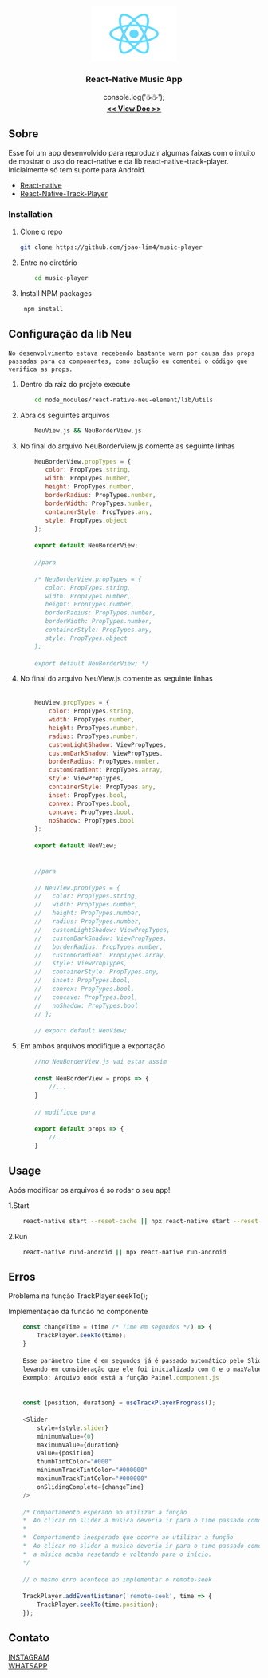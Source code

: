 <p align="center">
  <a href="https://github.com/joao-lim4">
    <img src="src/content/assets/logo.png" alt="Logo" width="170" height="110">
  </a>

  <h3 align="center">React-Native Music App</h3>

  <p align="center">
    console.log('☕☕');
    <br />
    <a href="https://github.com/joao-lim4/music-player"><strong> << View Doc >></strong></a>
  </p>
</p>


## Sobre
Esse foi um app desenvolvido para reproduzir algumas faixas com o intuito de mostrar o uso do react-native e da lib react-native-track-player.
Inicialmente só tem suporte para Android.


* [React-native](https://reactnative.dev/)
* [React-Native-Track-Player](https://react-native-track-player.js.org/documentation/)




### Installation

1. Clone o repo
   ```sh
   git clone https://github.com/joao-lim4/music-player
   ```
2. Entre no diretório
    ```sh
        cd music-player
    ```
3. Install NPM packages
   ```sh
    npm install
   ```

## Configuração da lib Neu
    No desenvolvimento estava recebendo bastante warn por causa das props passadas para os componentes, como solução eu comentei o código que verifica as props.

1. Dentro da raiz do projeto execute
    ```sh
        cd node_modules/react-native-neu-element/lib/utils 
    ```
2. Abra os seguintes arquivos
    ```sh
        NeuView.js && NeuBorderView.js
    ```
3. No final do arquivo NeuBorderView.js comente as seguinte linhas
    ```js
        NeuBorderView.propTypes = {
           color: PropTypes.string,
           width: PropTypes.number,
           height: PropTypes.number,
           borderRadius: PropTypes.number,
           borderWidth: PropTypes.number,
           containerStyle: PropTypes.any,
           style: PropTypes.object
        };

        export default NeuBorderView;

        //para

        /* NeuBorderView.propTypes = {
           color: PropTypes.string,
           width: PropTypes.number,
           height: PropTypes.number,
           borderRadius: PropTypes.number,
           borderWidth: PropTypes.number,
           containerStyle: PropTypes.any,
           style: PropTypes.object
        };

        export default NeuBorderView; */

    ```
4. No final do arquivo NeuView.js comente as seguinte linhas
    ```js

        NeuView.propTypes = {
            color: PropTypes.string,
            width: PropTypes.number,
            height: PropTypes.number,
            radius: PropTypes.number,
            customLightShadow: ViewPropTypes,
            customDarkShadow: ViewPropTypes,
            borderRadius: PropTypes.number,
            customGradient: PropTypes.array,
            style: ViewPropTypes,
            containerStyle: PropTypes.any,
            inset: PropTypes.bool,
            convex: PropTypes.bool,
            concave: PropTypes.bool,
            noShadow: PropTypes.bool
        };

        export default NeuView;


        //para

        // NeuView.propTypes = {
        //   color: PropTypes.string,
        //   width: PropTypes.number,
        //   height: PropTypes.number,
        //   radius: PropTypes.number,
        //   customLightShadow: ViewPropTypes,
        //   customDarkShadow: ViewPropTypes,
        //   borderRadius: PropTypes.number,
        //   customGradient: PropTypes.array,
        //   style: ViewPropTypes,
        //   containerStyle: PropTypes.any,
        //   inset: PropTypes.bool,
        //   convex: PropTypes.bool,
        //   concave: PropTypes.bool,
        //   noShadow: PropTypes.bool
        // };

        // export default NeuView;


    ```
5. Em ambos arquivos modifique a exportação
    ```js
        //no NeuBorderView.js vai estar assim

        const NeuBorderView = props => {
            //...
        }

        // modifique para

        export default props => {
            //...
        } 

    ```

<!-- USAGE EXAMPLES -->
## Usage

Após modificar os arquivos é so rodar o seu app!

1.Start
```sh
    react-native start --reset-cache || npx react-native start --reset-cache
```
2.Run
```sh
    react-native rund-android || npx react-native run-android
```

## Erros

Problema na função TrackPlayer.seekTo();

Implementação da funcão no componente
```js
    const changeTime = (time /* Time em segundos */) => {
        TrackPlayer.seekTo(time);
    }

    Esse parâmetro time é em segundos já é passado automático pelo Slider
    levando em consideração que ele foi inicializado com 0 e o maxValue é a duração da música
    Exemplo: Arquivo onde está a função Painel.component.js


    const {position, duration} = useTrackPlayerProgress();

    <Slider
        style={style.slider}
        minimumValue={0}
        maximumValue={duration}
        value={position}
        thumbTintColor="#000"
        minimumTrackTintColor="#000000"
        maximumTrackTintColor="#000000"
        onSlidingComplete={changeTime}
    />

    /* Comportamento esperado ao utilizar a função
    *  Ao clicar no slider a música deveria ir para o time passado como parâmetro na função 
    * 
    *  Comportamento inesperado que ocorre ao utilizar a função
    *  Ao clicar no slider a musica deveria ir para o time passado como parâmetro na função, porém 
    *  a música acaba resetando e voltando para o início. 
    */
 
    // o mesmo erro acontece ao implementar o remote-seek

    TrackPlayer.addEventListaner('remote-seek', time => {
        TrackPlayer.seekTo(time.position);
    });

```



## Contato
[INSTAGRAM](https://www.instagram.com/joao_lim4/)
<br/>
[WHATSAPP](https://api.whatsapp.com/send/?phone=%2B5531989013076&text=Ola%20vim%20pelo%20app%20de%20m%C3%BAsica&app_absent=0&lang=pt_br)




